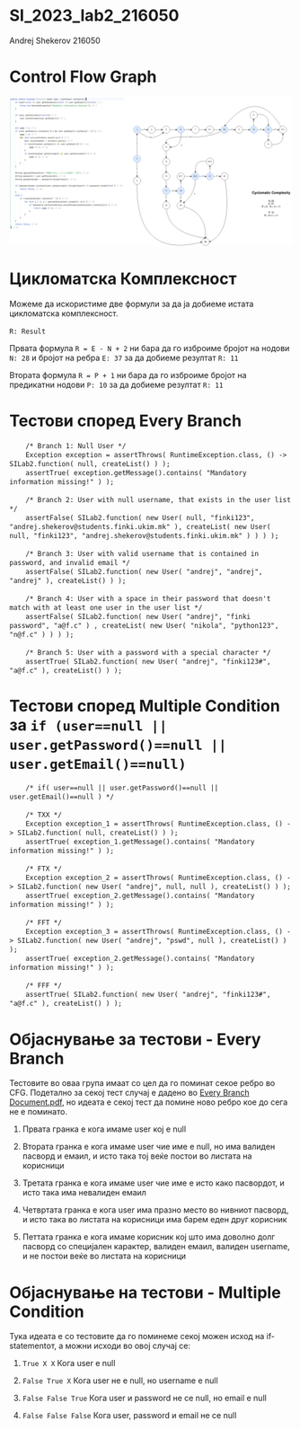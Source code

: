 # SI_2023_lab2_216050
Andrej Shekerov 216050

# Control Flow Graph
![Control Flow Graph.png](Control%20Flow%20Graph.png)

# Цикломатска Комплексност
Можеме да искористиме две формули за да ја добиеме истата цикломатска комплексност.

`R: Result`

Првата формула `R = E - N + 2` ни бара да го изброиме бројот на нодови `N: 28` и бројот на ребра `E: 37` за да добиеме резултат `R: 11`

Втората формула `R = P + 1` ни бара да го изброиме бројот на предикатни нодови `P: 10` за да добиеме резултат `R: 11`

# Тестови според Every Branch

        /* Branch 1: Null User */
        Exception exception = assertThrows( RuntimeException.class, () -> SILab2.function( null, createList() ) );
        assertTrue( exception.getMessage().contains( "Mandatory information missing!" ) );

        /* Branch 2: User with null username, that exists in the user list */
        assertFalse( SILab2.function( new User( null, "finki123", "andrej.shekerov@students.finki.ukim.mk" ), createList( new User( null, "finki123", "andrej.shekerov@students.finki.ukim.mk" ) ) ) );

        /* Branch 3: User with valid username that is contained in password, and invalid email */
        assertFalse( SILab2.function( new User( "andrej", "andrej", "andrej" ), createList() ) );

        /* Branch 4: User with a space in their password that doesn't match with at least one user in the user list */
        assertFalse( SILab2.function( new User( "andrej", "finki password", "a@f.c" ) , createList( new User( "nikola", "python123", "n@f.c" ) ) ) );

        /* Branch 5: User with a password with a special character */
        assertTrue( SILab2.function( new User( "andrej", "finki123#", "a@f.c" ), createList() ) );

# Тестови според Multiple Condition за `if (user==null || user.getPassword()==null || user.getEmail()==null)`

        /* if( user==null || user.getPassword()==null || user.getEmail()==null ) */

        /* TXX */
        Exception exception_1 = assertThrows( RuntimeException.class, () -> SILab2.function( null, createList() ) );
        assertTrue( exception_1.getMessage().contains( "Mandatory information missing!" ) );

        /* FTX */
        Exception exception_2 = assertThrows( RuntimeException.class, () -> SILab2.function( new User( "andrej", null, null ), createList() ) );
        assertTrue( exception_2.getMessage().contains( "Mandatory information missing!" ) );

        /* FFT */
        Exception exception_3 = assertThrows( RuntimeException.class, () -> SILab2.function( new User( "andrej", "pswd", null ), createList() ) );
        assertTrue( exception_2.getMessage().contains( "Mandatory information missing!" ) );

        /* FFF */
        assertTrue( SILab2.function( new User( "andrej", "finki123#", "a@f.c" ), createList() ) );

# Oбјаснување за тестови - Every Branch

Тестовите во оваа група имаат со цел да го поминат секое ребро во CFG. Подетално за секој тест случај е дадено во 
[Every Branch Document.pdf](Every%20Branch%20Document.pdf), но идеата е секој тест да помине ново ребро кое до сега не е поминато.

1) Првата гранка е кога имаме user кој е null

2) Втората гранка е кога имаме user чие име e null, но има валиден пасворд и емаил, и исто така тој веќе постои во листата на корисници

3) Третата гранка е кога имаме user чие име е исто како пасвордот, и исто така има невалиден емаил

4) Четвртата гранка е кога user има празно место во нивниот пасворд, и исто така во листата на корисници има барем еден друг корисник

5) Петтата гранка е кога имаме корисник кој што има доволно долг пасворд со специјален карактер, валиден емаил, валиден username, и не постои веќе во листата на корисници

# Објаснување на тестови - Multiple Condition

Тука идеата е со тестовите да го поминеме секој можен исход на if-statementот, а можни исходи во овој случај се:

1) `True X X`
Кога user e null

2) `False True X`
Кога user не е null, но username е null

3) `False False True`
Кога user и password не се null, но email e null

4) `False False False`
Кога user, password и email не се null
